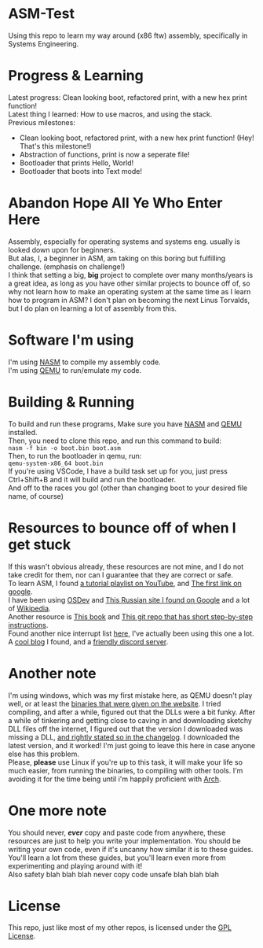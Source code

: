# ASM-Test
Using this repo to learn my way around (x86 ftw) assembly, specifically in Systems Engineering.

# Progress & Learning
Latest progress: Clean looking boot, refactored print, with a new hex print function!<br>
Latest thing I learned: How to use macros, and using the stack.<br>
Previous milestones:
- Clean looking boot, refactored print, with a new hex print function! (Hey! That's this milestone!)
- Abstraction of functions, print is now a seperate file!
- Bootloader that prints Hello, World!
- Bootloader that boots into Text mode!

# Abandon Hope All Ye Who Enter Here
Assembly, especially for operating systems and systems eng. usually is looked down upon for beginners.<br>
But alas, I, a beginner in ASM, am taking on this boring but fulfilling challenge. (emphasis on challenge!)<br>
I think that setting a big, **big** project to complete over many months/years is a great idea, as long as you have other similar projects to bounce off of, so why not learn how to make an operating system at the same time as I learn how to program in ASM? I don't plan on becoming the next Linus Torvalds, but I do plan on learning a lot of assembly from this.

# Software I'm using
I'm using [NASM][nasm] to compile my assembly code.<br>
I'm using [QEMU][qemu] to run/emulate my code.

# Building & Running
To build and run these programs, Make sure you have [NASM][nasm] and [QEMU][qemu] installed.<br>
Then, you need to clone this repo, and run this command to build:<br>
`nasm -f bin -o boot.bin boot.asm`<br>
Then, to run the bootloader in qemu, run:<br>
`qemu-system-x86_64 boot.bin`<br>
If you're using VSCode, I have a build task set up for you, just press Ctrl+Shift+B and it will build and run the bootloader.<br>
And off to the races you go! (other than changing boot to your desired file name, of course)

# Resources to bounce off of when I get stuck
If this wasn't obvious already, these resources are not mine, and I do not take credit for them, nor can I guarantee that they are correct or safe.<br>
To learn ASM, I found [a tutorial playlist on YouTube][yt], 
and [The first link on google][firstlink].<br>
I have been using [OSDev][osdev] 
and [This Russian site I found on Google][russiansite]
and a lot of [Wikipedia][wikipedia].<br>
Another resource is [This book][goodbook] 
and [This git repo that has short step-by-step instructions][nicegit].<br>
Found another nice interrupt list [here][anotherinterrupt], I've actually been using this one a lot.<br>
A [cool blog][coolblog] I found, and a [friendly discord server](notmydiscord).

# Another note
I'm using windows, which was my first mistake here, as QEMU doesn't play well, or at least the [binaries that were given on the website][winqemubin]. I tried compiling, and after a while, figured out that the DLLs were a bit funky. After a while of tinkering and getting close to caving in and downloading sketchy DLL files off the internet, I figured out that the version I downloaded was missing a DLL, [and rightly stated so in the changelog](changeloghighlight). I downloaded the latest version, and it worked! I'm just going to leave this here in case anyone else has this problem.<br>
Please, **please** use Linux if you're up to this task, it will make your life so much easier, from running the binaries, to compiling with other tools. I'm avoiding it for the time being until i'm happily proficient with [Arch](btw).

# One more note
You should never, ***ever*** copy and paste code from anywhere, these resources are just to help you write your implementation. You should be writing your own code, even if it's uncanny how similar it is to these guides. You'll learn a lot from these guides, but you'll learn even more from experimenting and playing around with it!<br>
Also safety blah blah blah never copy code unsafe blah blah blah

# License
This repo, just like most of my other repos, is licensed under the [GPL License](LICENSE).

[yt]: https://www.youtube.com/playlist?list=PLetF-YjXm-sCH6FrTz4AQhfH6INDQvQSn
[firstlink]: https://www.tutorialspoint.com/assembly_programming/
[osdev]: https://wiki.osdev.org/
[russiansite]: http://vitaly_filatov.tripod.com/ng/asm/
[wikipedia]: https://en.wikipedia.org/wiki/BIOS_interrupt_call
[goodbook]: https://www.cs.bham.ac.uk//~exr/lectures/opsys/10_11/lectures/os-dev.pdf
[nicegit]: https://github.com/cfenollosa/os-tutorial/
[anotherinterrupt]: https://stanislavs.org/helppc/idx_interrupt.html
[nasm]: https://www.nasm.us/
[qemu]: https://www.qemu.org/
[coolblog]: https://pagekey.io/projects/pkos
[notmydiscord]: https://discord.com/invite/wVwG9J2Act
[winqemubin]: https://qemu.weilnetz.de/
[changeloghighlight]: https://qemu.weilnetz.de/#:~:text=2023%2D05%2D31%3A%20New%20QEMU%20installer%20(8.0.2).%20Added%20missing%20libssp%2D0.dll.
[btw]: https://www.google.com/search?q=i+use+arch+btw&tbm=isch